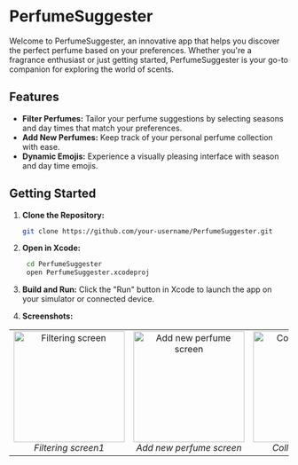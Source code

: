 # PerfumeSuggester

Welcome to PerfumeSuggester, an innovative app that helps you discover the perfect perfume based on your preferences. Whether you're a fragrance enthusiast or just getting started, PerfumeSuggester is your go-to companion for exploring the world of scents.

## Features

- **Filter Perfumes:** Tailor your perfume suggestions by selecting seasons and day times that match your preferences.
- **Add New Perfumes:** Keep track of your personal perfume collection with ease.
- **Dynamic Emojis:** Experience a visually pleasing interface with season and day time emojis.

## Getting Started

1. **Clone the Repository:**
   ```bash
   git clone https://github.com/your-username/PerfumeSuggester.git
2. **Open in Xcode:**
   ```bash
    cd PerfumeSuggester
    open PerfumeSuggester.xcodeproj
3. **Build and Run:**
  Click the "Run" button in Xcode to launch the app on your simulator or connected device.

4. **Screenshots:**

<table>
  <tr>
    <td align="center">
      <img src="PerfumeSuggester/Screenshots/IMG_2418.jpeg" alt="Filtering screen" width="200"/>
      <br />
      <em>Filtering screen1</em>
    </td>
    <td align="center">
      <img src="PerfumeSuggester/Screenshots/IMG_2419.jpeg" alt="Add new perfume screen" width="200"/>
      <br />
      <em>Add new perfume screen</em>
    </td>
    <td align="center">
      <img src="PerfumeSuggester/Screenshots/IMG_2420.jpeg" alt="Collection screen" width="200"/>
      <br />
      <em>Collection screen</em>
    </td>
  </tr>
</table>
